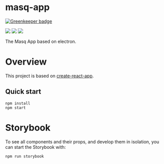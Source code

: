 # masq-app

[![Greenkeeper badge](https://badges.greenkeeper.io/QwantResearch/masq-app.svg)](https://greenkeeper.io/)

[![](https://img.shields.io/badge/project-Masq-7C4DFF.svg?style=flat-square)](https://github.com/QwantResearch/masq-app)
[![](https://api.travis-ci.org/QwantResearch/masq-app.svg)](https://travis-ci.org/QwantResearch/masq-app)
[![](https://img.shields.io/badge/code_style-standard-brightgreen.svg)](https://standardjs.com)

The Masq App based on electron.

# Overview
This project is based on [create-react-app](https://github.com/facebook/create-react-app).

## Quick start
```
npm install
npm start
```

# Storybook
To see all components and their props, and develop them in isolation, you
can start the Storybook with:
```
npm run storybook
```
